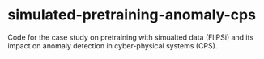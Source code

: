 # simulated-pretraining-anomaly-cps
Code for the case study on pretraining with simualted data (FliPSi) and its impact on anomaly detection in cyber-physical systems (CPS).
